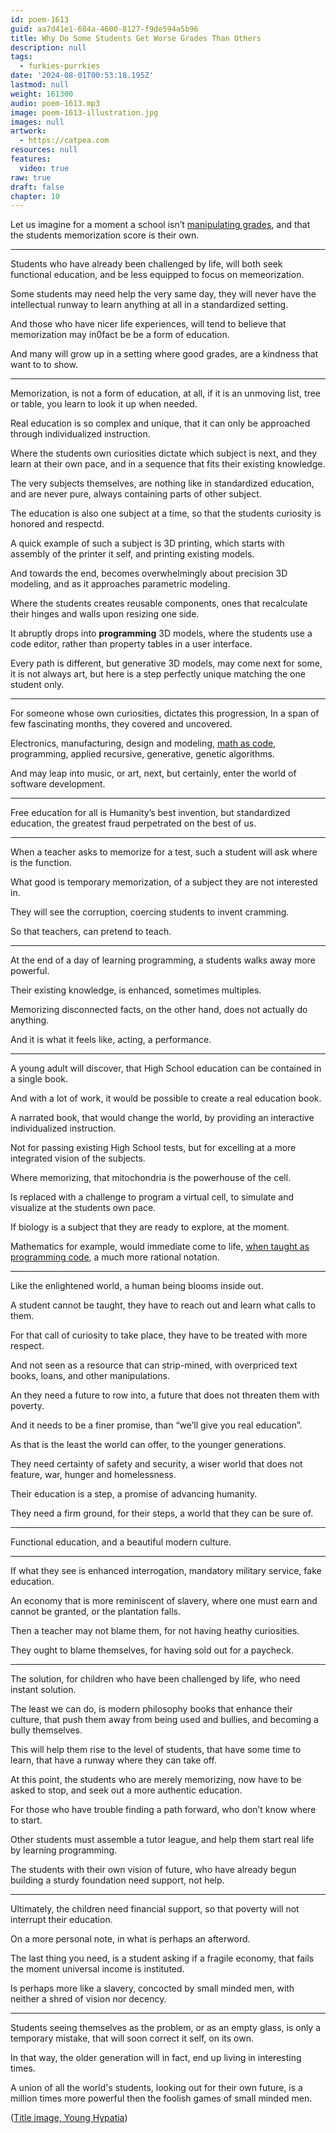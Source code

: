 ```yaml
---
id: poem-1613
guid: aa7d41e1-684a-4600-8127-f9de594a5b96
title: Why Do Some Students Get Worse Grades Than Others
description: null
tags:
  - furkies-purrkies
date: '2024-08-01T00:53:18.195Z'
lastmod: null
weight: 161300
audio: poem-1613.mp3
image: poem-1613-illustration.jpg
images: null
artwork:
  - https://catpea.com
resources: null
features:
  video: true
raw: true
draft: false
chapter: 10
---
```


Let us imagine for a moment a school isn’t [manipulating grades][0],
and that the students memorization score is their own.

---

Students who have already been challenged by life,
will both seek functional education, and be less equipped to focus on memeorization.

Some students may need help the very same day,
they will never have the intellectual runway to learn anything at all in a standardized setting.

And those who have nicer life experiences,
will tend to believe that memorization may in0fact be be a form of education.

And many will grow up in a setting where good grades,
are a kindness that want to to show.

---

Memorization, is not a form of education, at all,
if it is an unmoving list, tree or table, you learn to look it up when needed.

Real education is so complex and unique,
that it can only be approached through individualized instruction.

Where the students own curiosities dictate which subject is next,
and they learn at their own pace, and in a sequence that fits their existing knowledge.

The very subjects themselves, are nothing like in standardized education,
and are never pure, always containing parts of other subject.

The education is also one subject at a time,
so that the students curiosity is honored and respectd.

A quick example of such a subject is 3D printing,
which starts with assembly of the printer it self, and printing existing models.

And towards the end, becomes overwhelmingly about precision 3D modeling,
and as it approaches parametric modeling.

Where the students creates reusable components,
ones that recalculate their hinges and walls upon resizing one side.

It abruptly drops into __programming__ 3D models,
where the students use a code editor, rather than property tables in a user interface.

Every path is different, but generative 3D models, may come next for some,
it is not always art, but here is a step perfectly unique matching the one student only.

---

For someone whose own curiosities, dictates this progression,
In a span of few fascinating months, they covered and uncovered.

Electronics, manufacturing, design and modeling, [math as code][1],
programming, applied recursive, generative, genetic algorithms.

And may leap into music, or art, next,
but certainly, enter the world of software development.

---

Free education for all is Humanity’s best invention,
but standardized education, the greatest fraud perpetrated on the best of us.

---

When a teacher asks to memorize for a test,
such a student will ask where is the function.

What good is temporary memorization,
of a subject they are not interested in.

They will see the corruption,
coercing students to invent cramming.

So that teachers,
can pretend to teach.

---

At the end of a day of learning programming,
a students walks away more powerful.

Their existing knowledge,
is enhanced, sometimes multiples.

Memorizing disconnected facts, on the other hand,
does not actually do anything.

And it is what it feels like,
acting, a performance.

---

A young adult will discover,
that High School education can be contained in a single book.

And with a lot of work,
it would be possible to create a real education book.

A narrated book, that would change the world,
by providing an interactive individualized instruction.

Not for passing existing High School tests,
but for excelling at a more integrated vision of the subjects.

Where memorizing,
that mitochondria is the powerhouse of the cell.

Is replaced with a challenge to program a virtual cell,
to simulate and visualize at the students own pace.

If biology is a subject that they are ready to explore,
at the moment.

Mathematics for example, would immediate come to life,
[when taught as programming code][1], a much more rational notation.

---

Like the enlightened world,
a human being blooms inside out.

A student cannot be taught,
they have to reach out and learn what calls to them.

For that call of curiosity to take place,
they have to be treated with more respect.

And not seen as a resource that can strip-mined,
with overpriced text books, loans, and other manipulations.

An they need a future to row into,
a future that does not threaten them with poverty.

And it needs to be a finer promise,
than “we’ll give you real education”.

As that is the least the world can offer,
to the younger generations.

They need certainty of safety and security,
a wiser world that does not feature, war, hunger and homelessness.

Their education is a step,
a promise of advancing humanity.

They need a firm ground, for their steps,
a world that they can be sure of.

---

Functional education,
and a beautiful modern culture.

---

If what they see is enhanced interrogation,
mandatory military service, fake education.

An economy that is more reminiscent of slavery,
where one must earn and cannot be granted, or the plantation falls.

Then a teacher may not blame them,
for not having heathy curiosities.

They ought to blame themselves,
for having sold out for a paycheck.

---

The solution, for children who have been challenged by life,
who need instant solution.

The least we can do, is modern philosophy books that enhance their culture,
that push them away from being used and bullies, and becoming a bully themselves.

This will help them rise to the level of students,
that have some time to learn, that have a runway where they can take off.

At this point, the students who are merely memorizing,
now have to be asked to stop, and seek out a more authentic education.

For those who have trouble finding a path forward,
who don’t know where to start.

Other students must assemble a tutor league,
and help them start real life by learning programming.

The students with their own vision of future,
who have already begun building a sturdy foundation need support, not help.

---

Ultimately, the children need financial support,
so that poverty will not interrupt their education.

On a more personal note,
in what is perhaps an afterword.

The last thing you need, is a student asking if a fragile economy,
that fails the moment universal income is instituted.

Is perhaps more like a slavery, concocted by small minded men,
with neither a shred of vision nor decency.

---

Students seeing themselves as the problem, or as an empty glass,
is only a temporary mistake, that will soon correct it self, on its own.

In that way, the older generation will in fact,
end up living in interesting times.

A union of all the world's students, looking out for their own future,
is a million times more powerful then the foolish games of small minded men.


([Title image, Young Hypatia](https://en.wikipedia.org/wiki/Hypatia))

[0]: https://www.youtube.com/watch?v=DzSnvxejenY
[1]: https://github.com/Experience-Monks/math-as-code
